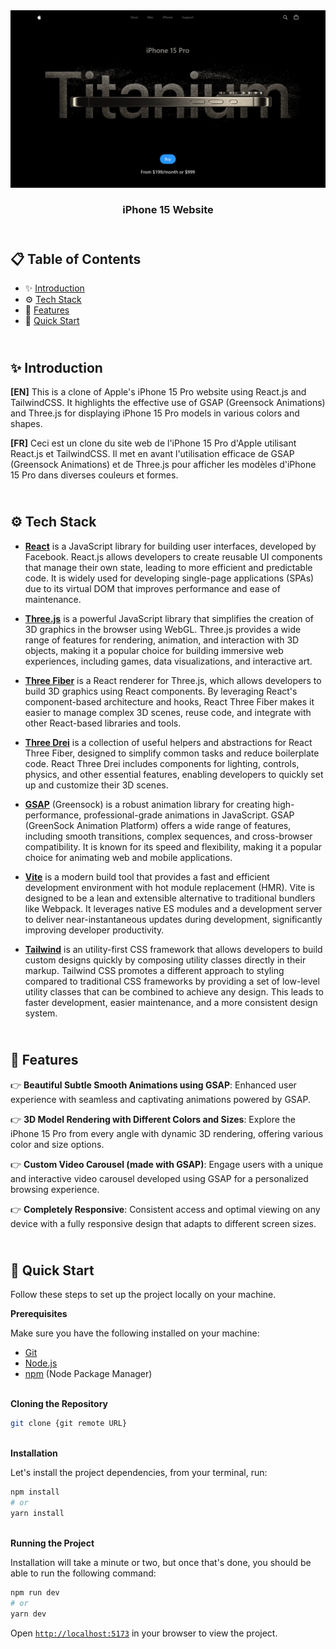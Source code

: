 <div align="center">
    <a href="https://iphone15-fv.netlify.app" target="_blank">
      <img src="public/design/preview.png" alt="Project Banner">
    </a>
  <h3 align="center">iPhone 15 Website</h3>
</div>

##  <br /> 📋 <a name="table">Table of Contents</a>

- ✨ [Introduction](#introduction)
- ⚙️ [Tech Stack](#tech-stack)
- 📝 [Features](#features)
- 🚀 [Quick Start](#quick-start)

##  <br /> <a name="introduction">✨ Introduction</a>

**[EN]** This is a clone of Apple's iPhone 15 Pro website using React.js and TailwindCSS. It highlights the effective use of GSAP (Greensock Animations) and Three.js for displaying iPhone 15 Pro models in various colors and shapes.

**[FR]** Ceci est un clone du site web de l'iPhone 15 Pro d'Apple utilisant React.js et TailwindCSS. Il met en avant l'utilisation efficace de GSAP (Greensock Animations) et de Three.js pour afficher les modèles d'iPhone 15 Pro dans diverses couleurs et formes.

##  <br /> <a name="tech-stack">⚙️ Tech Stack</a>

- [**React**](https://react.dev/reference/react) is a JavaScript library for building user interfaces, developed by Facebook. React.js allows developers to create reusable UI components that manage their own state, leading to more efficient and predictable code. It is widely used for developing single-page applications (SPAs) due to its virtual DOM that improves performance and ease of maintenance.
  
- [**Three.js**](https://threejs.org/docs/) is a powerful JavaScript library that simplifies the creation of 3D graphics in the browser using WebGL. Three.js provides a wide range of features for rendering, animation, and interaction with 3D objects, making it a popular choice for building immersive web experiences, including games, data visualizations, and interactive art.
  
- [**Three Fiber**](https://docs.pmnd.rs/react-three-fiber/getting-started/introduction) is a React renderer for Three.js, which allows developers to build 3D graphics using React components. By leveraging React's component-based architecture and hooks, React Three Fiber makes it easier to manage complex 3D scenes, reuse code, and integrate with other React-based libraries and tools.
  
- [**Three Drei**](https://github.com/pmndrs/drei) is a collection of useful helpers and abstractions for React Three Fiber, designed to simplify common tasks and reduce boilerplate code. React Three Drei includes components for lighting, controls, physics, and other essential features, enabling developers to quickly set up and customize their 3D scenes.

- [**GSAP**](https://gsap.com/docs/v3/) (Greensock) is a robust animation library for creating high-performance, professional-grade animations in JavaScript. GSAP (GreenSock Animation Platform) offers a wide range of features, including smooth transitions, complex sequences, and cross-browser compatibility. It is known for its speed and flexibility, making it a popular choice for animating web and mobile applications.

- [**Vite**](https://vitejs.dev/guide/) is a modern build tool that provides a fast and efficient development environment with hot module replacement (HMR). Vite is designed to be a lean and extensible alternative to traditional bundlers like Webpack. It leverages native ES modules and a development server to deliver near-instantaneous updates during development, significantly improving developer productivity.

- [**Tailwind**](https://v2.tailwindcss.com/docs) is an utility-first CSS framework that allows developers to build custom designs quickly by composing utility classes directly in their markup. Tailwind CSS promotes a different approach to styling compared to traditional CSS frameworks by providing a set of low-level utility classes that can be combined to achieve any design. This leads to faster development, easier maintenance, and a more consistent design system.

## <br/> <a name="features">📝 Features</a>

👉 **Beautiful Subtle Smooth Animations using GSAP**: Enhanced user experience with seamless and captivating animations powered by GSAP.

👉 **3D Model Rendering with Different Colors and Sizes**: Explore the iPhone 15 Pro from every angle with dynamic 3D rendering, offering various color and size options.

👉 **Custom Video Carousel (made with GSAP)**: Engage users with a unique and interactive video carousel developed using GSAP for a personalized browsing experience.

👉 **Completely Responsive**: Consistent access and optimal viewing on any device with a fully responsive design that adapts to different screen sizes.

## <br /> <a name="quick-start">🚀 Quick Start</a>

Follow these steps to set up the project locally on your machine.

**Prerequisites**

Make sure you have the following installed on your machine:

- [Git](https://git-scm.com/)
- [Node.js](https://nodejs.org/en)
- [npm](https://www.npmjs.com/) (Node Package Manager)

<br/>**Cloning the Repository**

```bash
git clone {git remote URL}
```

<br/>**Installation**

Let's install the project dependencies, from your terminal, run:

```bash
npm install
# or
yarn install
```

<br/>**Running the Project**

Installation will take a minute or two, but once that's done, you should be able to run the following command:

```bash
npm run dev
# or
yarn dev
```

Open [`http://localhost:5173`](http://localhost:5173) in your browser to view the project.
